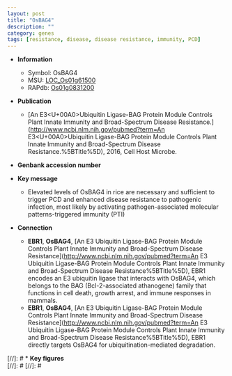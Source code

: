 ```yaml
---
layout: post
title: "OsBAG4"
description: ""
category: genes
tags: [resistance, disease, disease resistance, immunity, PCD]
---
```


* **Information**  
    + Symbol: OsBAG4  
    + MSU: [LOC_Os01g61500](http://rice.plantbiology.msu.edu/cgi-bin/ORF_infopage.cgi?orf=LOC_Os01g61500)  
    + RAPdb: [Os01g0831200](http://rapdb.dna.affrc.go.jp/viewer/gbrowse_details/irgsp1?name=Os01g0831200)  

* **Publication**  
    + [An E3<U+00A0>Ubiquitin Ligase-BAG Protein Module Controls Plant Innate Immunity and Broad-Spectrum Disease Resistance.](http://www.ncbi.nlm.nih.gov/pubmed?term=An E3<U+00A0>Ubiquitin Ligase-BAG Protein Module Controls Plant Innate Immunity and Broad-Spectrum Disease Resistance.%5BTitle%5D), 2016, Cell Host Microbe.

* **Genbank accession number**  

* **Key message**  
    + Elevated levels of OsBAG4 in rice are necessary and sufficient to trigger PCD and enhanced disease resistance to pathogenic infection, most likely by activating pathogen-associated molecular patterns-triggered immunity (PTI)

* **Connection**  
    + __EBR1__, __OsBAG4__, [An E3 Ubiquitin Ligase-BAG Protein Module Controls Plant Innate Immunity and Broad-Spectrum Disease Resistance](http://www.ncbi.nlm.nih.gov/pubmed?term=An E3 Ubiquitin Ligase-BAG Protein Module Controls Plant Innate Immunity and Broad-Spectrum Disease Resistance%5BTitle%5D), EBR1 encodes an E3 ubiquitin ligase that interacts with OsBAG4, which belongs to the BAG (Bcl-2-associated athanogene) family that functions in cell death, growth arrest, and immune responses in mammals.
    + __EBR1__, __OsBAG4__, [An E3 Ubiquitin Ligase-BAG Protein Module Controls Plant Innate Immunity and Broad-Spectrum Disease Resistance](http://www.ncbi.nlm.nih.gov/pubmed?term=An E3 Ubiquitin Ligase-BAG Protein Module Controls Plant Innate Immunity and Broad-Spectrum Disease Resistance%5BTitle%5D), EBR1 directly targets OsBAG4 for ubiquitination-mediated degradation.

[//]: # * **Key figures**  
[//]: # 
[//]: # 
